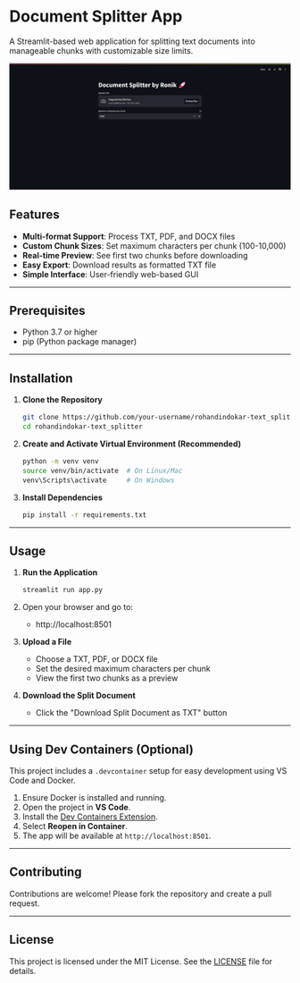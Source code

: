 # Document Splitter App

A Streamlit-based web application for splitting text documents into manageable chunks with customizable size limits.

![App Preview](screenshot.png) <!-- Add a screenshot here if available -->

## Features

- **Multi-format Support**: Process TXT, PDF, and DOCX files
- **Custom Chunk Sizes**: Set maximum characters per chunk (100-10,000)
- **Real-time Preview**: See first two chunks before downloading
- **Easy Export**: Download results as formatted TXT file
- **Simple Interface**: User-friendly web-based GUI

---

## Prerequisites

- Python 3.7 or higher
- pip (Python package manager)

---

## Installation

1. **Clone the Repository**
    ```bash
    git clone https://github.com/your-username/rohandindokar-text_splitter.git
    cd rohandindokar-text_splitter
    ```

2. **Create and Activate Virtual Environment (Recommended)**
    ```bash
    python -m venv venv
    source venv/bin/activate  # On Linux/Mac
    venv\Scripts\activate     # On Windows
    ```

3. **Install Dependencies**
    ```bash
    pip install -r requirements.txt
    ```

---

## Usage

1. **Run the Application**
    ```bash
    streamlit run app.py
    ```
2. Open your browser and go to:
    - http://localhost:8501

3. **Upload a File**
    - Choose a TXT, PDF, or DOCX file
    - Set the desired maximum characters per chunk
    - View the first two chunks as a preview

4. **Download the Split Document**
    - Click the "Download Split Document as TXT" button

---

## Using Dev Containers (Optional)

This project includes a `.devcontainer` setup for easy development using VS Code and Docker.

1. Ensure Docker is installed and running.
2. Open the project in **VS Code**.
3. Install the [Dev Containers Extension](https://marketplace.visualstudio.com/items?itemName=ms-vscode-remote.remote-containers).
4. Select **Reopen in Container**.
5. The app will be available at `http://localhost:8501`.

---

## Contributing

Contributions are welcome! Please fork the repository and create a pull request.

---

## License

This project is licensed under the MIT License. See the [LICENSE](LICENSE) file for details.

